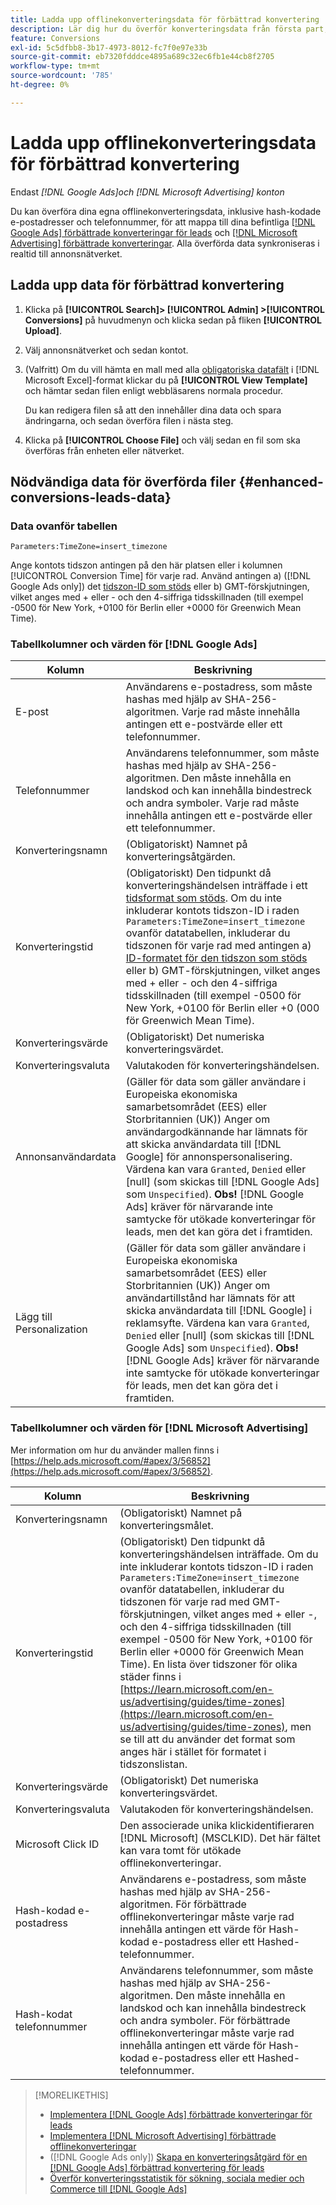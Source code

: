 ```yaml
---
title: Ladda upp offlinekonverteringsdata för förbättrad konvertering
description: Lär dig hur du överför konverteringsdata från första part, offline för att mappa till  [!DNL Google Ads] förbättrade konverteringar för leads och [!DNL Microsoft Advertising] förbättrade konverteringar.
feature: Conversions
exl-id: 5c5dfbb8-3b17-4973-8012-fc7f0e97e33b
source-git-commit: eb7320fdddce4895a689c32ec6fb1e44cb8f2705
workflow-type: tm+mt
source-wordcount: '785'
ht-degree: 0%

---
```


# Ladda upp offlinekonverteringsdata för förbättrad konvertering

Endast *[!DNL Google Ads]och [!DNL Microsoft Advertising] konton*

Du kan överföra dina egna offlinekonverteringsdata, inklusive hash-kodade e-postadresser och telefonnummer, för att mappa till dina befintliga [[!DNL Google Ads] förbättrade konverteringar för leads](/help/search-social-commerce/admin/conversion-metrics/conversion-action-google.md) och [[!DNL Microsoft Advertising] förbättrade konverteringar](https://help.ads.microsoft.com/#apex/ads/en/60178). Alla överförda data synkroniseras i realtid till annonsnätverket.

## Ladda upp data för förbättrad konvertering

1. Klicka på **[!UICONTROL Search]> [!UICONTROL Admin] >[!UICONTROL Conversions]** på huvudmenyn och klicka sedan på fliken **[!UICONTROL Upload]**.

1. Välj annonsnätverket och sedan kontot.

1. (Valfritt) Om du vill hämta en mall med alla [obligatoriska datafält](#enhanced-conversions-leads-data) i [!DNL Microsoft Excel]-format klickar du på **[!UICONTROL View Template]** och hämtar sedan filen enligt webbläsarens normala procedur.

   Du kan redigera filen så att den innehåller dina data och spara ändringarna, och sedan överföra filen i nästa steg.

1. Klicka på **[!UICONTROL Choose File]** och välj sedan en fil som ska överföras från enheten eller nätverket.

## Nödvändiga data för överförda filer {#enhanced-conversions-leads-data}

### Data ovanför tabellen

`Parameters:TimeZone=insert_timezone`

Ange kontots tidszon antingen på den här platsen eller i kolumnen [!UICONTROL Conversion Time] för varje rad. Använd antingen a\) ([!DNL Google Ads only]) det [tidszon-ID som stöds](https://developers.google.com/google-ads/api/data/codes-formats#timezone_ids) eller b\) GMT-förskjutningen, vilket anges med + eller - och den 4-siffriga tidsskillnaden (till exempel -0500 för New York, +0100 för Berlin eller +0000 för Greenwich Mean Time).

### Tabellkolumner och värden för [!DNL Google Ads]

| Kolumn | Beskrivning |
| ------ | ----------- |
| E-post | Användarens e-postadress, som måste hashas med hjälp av SHA-256-algoritmen. Varje rad måste innehålla antingen ett e-postvärde eller ett telefonnummer. |
| Telefonnummer | Användarens telefonnummer, som måste hashas med hjälp av SHA-256-algoritmen. Den måste innehålla en landskod och kan innehålla bindestreck och andra symboler. Varje rad måste innehålla antingen ett e-postvärde eller ett telefonnummer. |
| Konverteringsnamn | (Obligatoriskt) Namnet på konverteringsåtgärden. |
| Konverteringstid | (Obligatoriskt) Den tidpunkt då konverteringshändelsen inträffade i ett [tidsformat som stöds](https://support.google.com/google-ads/answer/7014069#prepare_data). Om du inte inkluderar kontots tidszon-ID i raden `Parameters:TimeZone=insert_timezone` ovanför datatabellen, inkluderar du tidszonen för varje rad med antingen a\) [ID-formatet för den tidszon som stöds](https://developers.google.com/google-ads/api/data/codes-formats#timezone_ids) eller b\) GMT-förskjutningen, vilket anges med + eller - och den 4-siffriga tidsskillnaden (till exempel -0500 för New York, +0100 för Berlin eller +0 (000 för Greenwich Mean Time). |
| Konverteringsvärde | (Obligatoriskt) Det numeriska konverteringsvärdet. |
| Konverteringsvaluta | Valutakoden för konverteringshändelsen. |
| Annonsanvändardata | (Gäller för data som gäller användare i Europeiska ekonomiska samarbetsområdet (EES) eller Storbritannien (UK)) Anger om användargodkännande har lämnats för att skicka användardata till [!DNL Google] för annonspersonalisering. Värdena kan vara `Granted`, `Denied` eller \[null\] (som skickas till [!DNL Google Ads] som `Unspecified`). **Obs!** [!DNL Google Ads] kräver för närvarande inte samtycke för utökade konverteringar för leads, men det kan göra det i framtiden. |
| Lägg till Personalization | (Gäller för data som gäller användare i Europeiska ekonomiska samarbetsområdet (EES) eller Storbritannien (UK)) Anger om användartillstånd har lämnats för att skicka användardata till [!DNL Google] i reklamsyfte. Värdena kan vara `Granted`, `Denied` eller \[null\] (som skickas till [!DNL Google Ads] som `Unspecified`). **Obs!** [!DNL Google Ads] kräver för närvarande inte samtycke för utökade konverteringar för leads, men det kan göra det i framtiden. |

### Tabellkolumner och värden för [!DNL Microsoft Advertising]

Mer information om hur du använder mallen finns i [https://help.ads.microsoft.com/#apex/3/56852](https://help.ads.microsoft.com/#apex/3/56852).

| Kolumn | Beskrivning |
| ------ | ----------- |
| Konverteringsnamn | (Obligatoriskt) Namnet på konverteringsmålet. |
| Konverteringstid | (Obligatoriskt) Den tidpunkt då konverteringshändelsen inträffade. Om du inte inkluderar kontots tidszon-ID i raden `Parameters:TimeZone=insert_timezone` ovanför datatabellen, inkluderar du tidszonen för varje rad med GMT-förskjutningen, vilket anges med + eller -, och den 4-siffriga tidsskillnaden (till exempel -0500 för New York, +0100 för Berlin eller +0000 för Greenwich Mean Time). En lista över tidszoner för olika städer finns i [https://learn.microsoft.com/en-us/advertising/guides/time-zones](https://learn.microsoft.com/en-us/advertising/guides/time-zones), men se till att du använder det format som anges här i stället för formatet i tidszonslistan. |
| Konverteringsvärde | (Obligatoriskt) Det numeriska konverteringsvärdet. |
| Konverteringsvaluta | Valutakoden för konverteringshändelsen. |
| Microsoft Click ID | Den associerade unika klickidentifieraren [!DNL Microsoft] (MSCLKID). Det här fältet kan vara tomt för utökade offlinekonverteringar. |
| Hash-kodad e-postadress | Användarens e-postadress, som måste hashas med hjälp av SHA-256-algoritmen. För förbättrade offlinekonverteringar måste varje rad innehålla antingen ett värde för Hash-kodad e-postadress eller ett Hashed-telefonnummer. |
| Hash-kodat telefonnummer | Användarens telefonnummer, som måste hashas med hjälp av SHA-256-algoritmen. Den måste innehålla en landskod och kan innehålla bindestreck och andra symboler. För förbättrade offlinekonverteringar måste varje rad innehålla antingen ett värde för Hash-kodad e-postadress eller ett Hashed-telefonnummer. |

>[!MORELIKETHIS]
>
>* [Implementera [!DNL Google Ads] förbättrade konverteringar för leads](/help/search-social-commerce/campaign-management/special-workflows/google-enhanced-conversions-leads.md)
>* [Implementera [!DNL Microsoft Advertising] förbättrade offlinekonverteringar](/help/search-social-commerce/campaign-management/special-workflows/microsoft-enhanced-conversions.md)
>* ([!DNL Google Ads only]) [Skapa en konverteringsåtgärd för en [!DNL Google Ads] förbättrad konvertering för leads](/help/search-social-commerce/admin/conversion-metrics/conversion-action-google.md)
>* [Överför konverteringsstatistik för sökning, sociala medier och Commerce till  [!DNL Google Ads]](/help/search-social-commerce/tools/conversion-metrics-upload-to-google.md)
